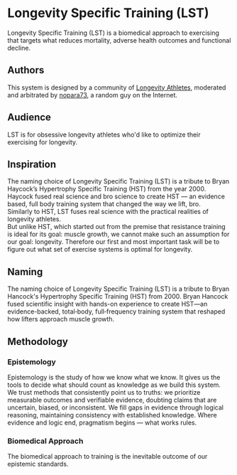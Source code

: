 # Longevity Specific Training (LST)
Longevity Specific Training (LST) is a biomedical approach to exercising that targets what reduces mortality, adverse health outcomes and functional decline.

## Authors

This system is designed by a community of [Longevity Athletes](https://www.longevityworldcup.com/), moderated and arbitrated by [nopara73](https://github.com/nopara73), a random guy on the Internet.

## Audience

LST is for obsessive longevity athletes who'd like to optimize their exercising for longevity.

## Inspiration
The naming choice of Longevity Specific Training (LST) is a tribute to Bryan Haycock’s Hypertrophy Specific Training (HST) from the year 2000. Haycock fused real science and bro science to create HST — an evidence based, full body training system that changed the way we lift, bro.   
Similarly to HST, LST fuses real science with the practical realities of longevity athletes.  
But unlike HST, which started out from the premise that resistance training is ideal for its goal: muscle growth, we cannot make such an assumption for our goal: longevity. Therefore our first and most important task will be to figure out what set of exercise systems is optimal for longevity.

## Naming

The naming choice of Longevity Specific Training (LST) is a tribute to Bryan Hancock's Hypertrophy Specific Training (HST) from 2000. Bryan Hancock fused scientific insight with hands-on experience to create HST—an evidence-backed, total‑body, full‑frequency training system that reshaped how lifters approach muscle growth.

## Methodology

### Epistemology

Epistemology is the study of how we know what we know. It gives us the tools to decide what should count as knowledge as we build this system. We trust methods that consistently point us to truths: we prioritize measurable outcomes and verifiable evidence, doubting claims that are uncertain, biased, or inconsistent. We fill gaps in evidence through logical reasoning, maintaining consistency with established knowledge. Where evidence and logic end, pragmatism begins — what works rules.

### Biomedical Approach

The biomedical approach to training is the inevitable outcome of our epistemic standards.
